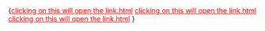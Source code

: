 <html>
<head>
  <style>
 p{ color:red;
    background-color:yellow;
    text-align:center;
    text-transform:capitalise;(this will capitalise the first letter of each word)
    you can also use uppercase and lowercase
    text-indent:50px;(this will give space before starting a para)
    letter-spacing:5px;
     word-spacing:15px;
    text-shadow:2px 2px;
     font-family:verdana
    font-size:30px;
    }
    a{color:red}
    a:hover{color:blue;
    text-decoration:underline;
    font-size:50px;} this will change the respective properties once you hover the link;
    a:visited{color:pink;}
    also read about active link
 </style>
    <body>
      {<a href="home.html">clicking on this will open the link.html</a>
        <a href="contact.html">clicking on this will open the link.html</a>
      <a href="about us.html">clicking on this will open the link.html</a>
      }

